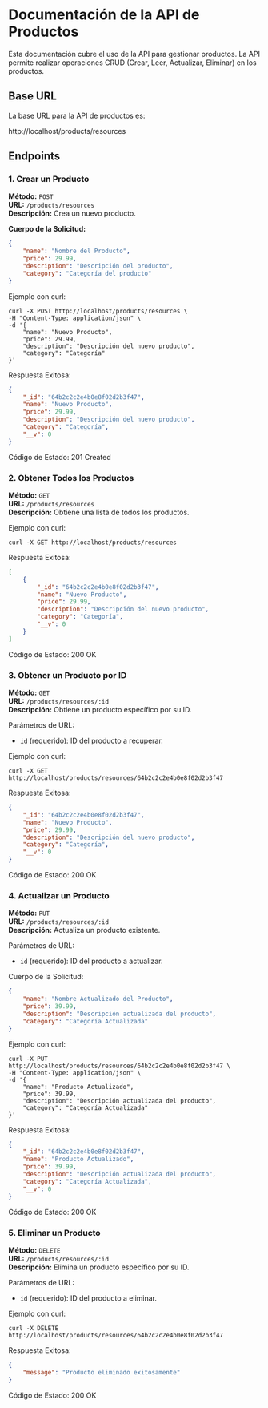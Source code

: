 # Documentación de la API de Productos

Esta documentación cubre el uso de la API para gestionar productos. La API permite realizar operaciones CRUD (Crear, Leer, Actualizar, Eliminar) en los productos.

## Base URL

La base URL para la API de productos es:

http://localhost/products/resources

## Endpoints

### 1. Crear un Producto

**Método:** `POST`  
**URL:** `/products/resources`  
**Descripción:** Crea un nuevo producto.

**Cuerpo de la Solicitud:**

```json
{
    "name": "Nombre del Producto",
    "price": 29.99,
    "description": "Descripción del producto",
    "category": "Categoría del producto"
}
```

Ejemplo con curl:

```
curl -X POST http://localhost/products/resources \
-H "Content-Type: application/json" \
-d '{
    "name": "Nuevo Producto",
    "price": 29.99,
    "description": "Descripción del nuevo producto",
    "category": "Categoría"
}'
```

Respuesta Exitosa:

```json
{
    "_id": "64b2c2c2e4b0e8f02d2b3f47",
    "name": "Nuevo Producto",
    "price": 29.99,
    "description": "Descripción del nuevo producto",
    "category": "Categoría",
    "__v": 0
}
```

Código de Estado: 201 Created

### 2. Obtener Todos los Productos

**Método:** `GET`  
**URL:** `/products/resources`  
**Descripción:** Obtiene una lista de todos los productos.

Ejemplo con curl:

```
curl -X GET http://localhost/products/resources
```

Respuesta Exitosa:

```json
[
    {
        "_id": "64b2c2c2e4b0e8f02d2b3f47",
        "name": "Nuevo Producto",
        "price": 29.99,
        "description": "Descripción del nuevo producto",
        "category": "Categoría",
        "__v": 0
    }
]
```

Código de Estado: 200 OK

### 3. Obtener un Producto por ID

**Método:** `GET`  
**URL:** `/products/resources/:id`  
**Descripción:** Obtiene un producto específico por su ID.

Parámetros de URL:

- `id` (requerido): ID del producto a recuperar.

Ejemplo con curl:

```
curl -X GET http://localhost/products/resources/64b2c2c2e4b0e8f02d2b3f47
```

Respuesta Exitosa:

```json
{
    "_id": "64b2c2c2e4b0e8f02d2b3f47",
    "name": "Nuevo Producto",
    "price": 29.99,
    "description": "Descripción del nuevo producto",
    "category": "Categoría",
    "__v": 0
}
```

Código de Estado: 200 OK

### 4. Actualizar un Producto

**Método:** `PUT`  
**URL:** `/products/resources/:id`  
**Descripción:** Actualiza un producto existente.

Parámetros de URL:

- `id` (requerido): ID del producto a actualizar.

Cuerpo de la Solicitud:

```json
{
    "name": "Nombre Actualizado del Producto",
    "price": 39.99,
    "description": "Descripción actualizada del producto",
    "category": "Categoría Actualizada"
}
```

Ejemplo con curl:

```
curl -X PUT http://localhost/products/resources/64b2c2c2e4b0e8f02d2b3f47 \
-H "Content-Type: application/json" \
-d '{
    "name": "Producto Actualizado",
    "price": 39.99,
    "description": "Descripción actualizada del producto",
    "category": "Categoría Actualizada"
}'
```

Respuesta Exitosa:

```json
{
    "_id": "64b2c2c2e4b0e8f02d2b3f47",
    "name": "Producto Actualizado",
    "price": 39.99,
    "description": "Descripción actualizada del producto",
    "category": "Categoría Actualizada",
    "__v": 0
}
```

Código de Estado: 200 OK

### 5. Eliminar un Producto

**Método:** `DELETE`  
**URL:** `/products/resources/:id`  
**Descripción:** Elimina un producto específico por su ID.

Parámetros de URL:

- `id` (requerido): ID del producto a eliminar.

Ejemplo con curl:

```
curl -X DELETE http://localhost/products/resources/64b2c2c2e4b0e8f02d2b3f47
```

Respuesta Exitosa:

```json
{
    "message": "Producto eliminado exitosamente"
}
```

Código de Estado: 200 OK
